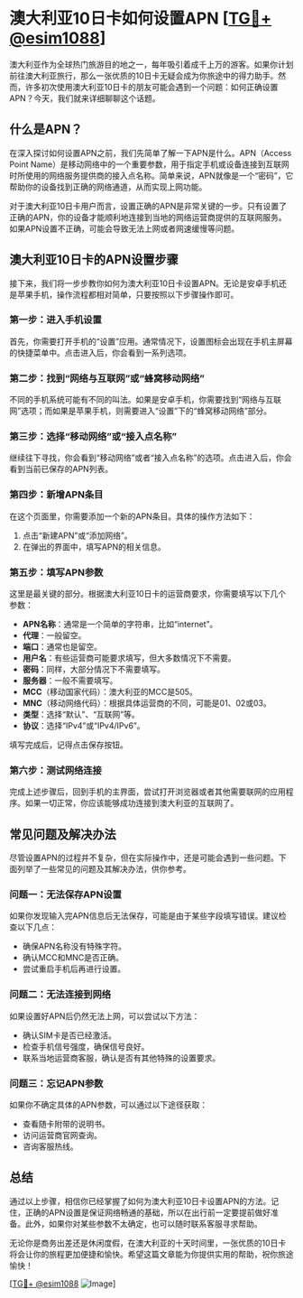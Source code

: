# 澳大利亚10日卡如何设置APN [[TG💪+ @esim1088](https://t.me/s/esim1088)]

澳大利亚作为全球热门旅游目的地之一，每年吸引着成千上万的游客。如果你计划前往澳大利亚旅行，那么一张优质的10日卡无疑会成为你旅途中的得力助手。然而，许多初次使用澳大利亚10日卡的朋友可能会遇到一个问题：如何正确设置APN？今天，我们就来详细聊聊这个话题。

## 什么是APN？

在深入探讨如何设置APN之前，我们先简单了解一下APN是什么。APN（Access Point Name）是移动网络中的一个重要参数，用于指定手机或设备连接到互联网时所使用的网络服务提供商的接入点名称。简单来说，APN就像是一个“密码”，它帮助你的设备找到正确的网络通道，从而实现上网功能。

对于澳大利亚10日卡用户而言，设置正确的APN是非常关键的一步。只有设置了正确的APN，你的设备才能顺利地连接到当地的网络运营商提供的互联网服务。如果APN设置不正确，可能会导致无法上网或者网速缓慢等问题。

## 澳大利亚10日卡的APN设置步骤

接下来，我们将一步步教你如何为澳大利亚10日卡设置APN。无论是安卓手机还是苹果手机，操作流程都相对简单，只要按照以下步骤操作即可。

### **第一步：进入手机设置**

首先，你需要打开手机的“设置”应用。通常情况下，设置图标会出现在手机主屏幕的快捷菜单中。点击进入后，你会看到一系列选项。

### **第二步：找到“网络与互联网”或“蜂窝移动网络”**

不同的手机系统可能有不同的叫法。如果是安卓手机，你需要找到“网络与互联网”选项；而如果是苹果手机，则需要进入“设置”下的“蜂窝移动网络”部分。

### **第三步：选择“移动网络”或“接入点名称”**

继续往下寻找，你会看到“移动网络”或者“接入点名称”的选项。点击进入后，你会看到当前已保存的APN列表。

### **第四步：新增APN条目**

在这个页面里，你需要添加一个新的APN条目。具体的操作方法如下：

1. 点击“新建APN”或“添加网络”。
2. 在弹出的界面中，填写APN的相关信息。

### **第五步：填写APN参数**

这里是最关键的部分。根据澳大利亚10日卡的运营商要求，你需要填写以下几个参数：

- **APN名称**：通常是一个简单的字符串，比如“internet”。
- **代理**：一般留空。
- **端口**：通常也是留空。
- **用户名**：有些运营商可能要求填写，但大多数情况下不需要。
- **密码**：同样，大部分情况下不需要填写。
- **服务器**：一般不需要填写。
- **MCC**（移动国家代码）：澳大利亚的MCC是505。
- **MNC**（移动网络代码）：根据具体运营商的不同，可能是01、02或03。
- **类型**：选择“默认”、“互联网”等。
- **协议**：选择“IPv4”或“IPv4/IPv6”。

填写完成后，记得点击保存按钮。

### **第六步：测试网络连接**

完成上述步骤后，回到手机的主界面，尝试打开浏览器或者其他需要联网的应用程序。如果一切正常，你应该能够成功连接到澳大利亚的互联网了。

## 常见问题及解决办法

尽管设置APN的过程并不复杂，但在实际操作中，还是可能会遇到一些问题。下面列举了一些常见的问题及其解决办法，供你参考。

### **问题一：无法保存APN设置**

如果你发现输入完APN信息后无法保存，可能是由于某些字段填写错误。建议检查以下几点：
- 确保APN名称没有特殊字符。
- 确认MCC和MNC是否正确。
- 尝试重启手机后再进行设置。

### **问题二：无法连接到网络**

如果设置好APN后仍然无法上网，可以尝试以下方法：
- 确认SIM卡是否已经激活。
- 检查手机信号强度，确保信号良好。
- 联系当地运营商客服，确认是否有其他特殊的设置要求。

### **问题三：忘记APN参数**

如果你不确定具体的APN参数，可以通过以下途径获取：
- 查看随卡附带的说明书。
- 访问运营商官网查询。
- 咨询客服热线。

## 总结

通过以上步骤，相信你已经掌握了如何为澳大利亚10日卡设置APN的方法。记住，正确的APN设置是保证网络畅通的基础，所以在出行前一定要提前做好准备。此外，如果你对某些参数不太确定，也可以随时联系客服寻求帮助。

无论你是商务出差还是休闲度假，在澳大利亚的十天时间里，一张优质的10日卡将会让你的旅程更加便捷和愉快。希望这篇文章能为你提供实用的帮助，祝你旅途愉快！

[[TG💪+ @esim1088](https://t.me/s/esim1088) ![Image](https://i.postimg.cc/4NQfJmqS/Snipaste-2025-05-13-00-14-12.png)]